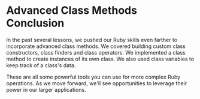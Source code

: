 # Advanced Class Methods Conclusion

In the past several lessons, we pushed our Ruby skills even farther to
incorporate advanced class methods. We covered building custom class
constructors, class finders and class operators. We implemented a class method
to create instances of its own class. We also used class variables to keep track
of a class's data.

These are all some powerful tools you can use for more complex Ruby operations.
As we move forward, we'll see opportunities to leverage their power in our
larger applications.
